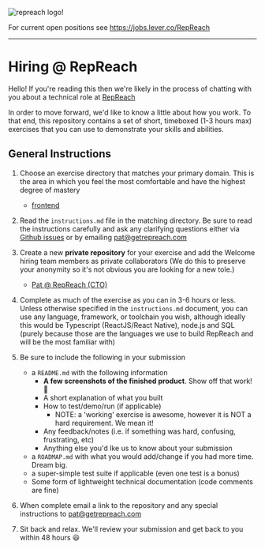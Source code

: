 ![repreach logo!](https://user-images.githubusercontent.com/8173045/188524028-4d2bf381-ead6-45f1-950a-40448e1fca29.png)

For current open positions see <https://jobs.lever.co/RepReach>

------------------

# Hiring @ RepReach

Hello! If you're reading this then we're likely in the process of chatting with you about a technical role at [RepReach](https://getrepreach.com)

In order to move forward, we'd like to know a little about how you work. To that end, this repository contains a set of short, timeboxed (1-3 hours max) exercises that you can use to demonstrate your skills and abilities.


## General Instructions

1. Choose an exercise directory that matches your primary domain. This is the area in which you feel the most comfortable and have the highest degree of mastery
    * [frontend](frontend/instructions.md)

2. Read the `instructions.md` file in the matching directory. Be sure to read the instructions carefully and ask any clarifying questions either via [Github issues](https://github.com/pdepip/hiring-exercises/issues) or by emailing pat@getrepreach.com

3. Create a new **private repository** for your exercise and add the Welcome hiring team members as private collaborators (We do this to preserve your anonymity so it's not obvious you are looking for a new tole.)
    * [Pat @ RepReach (CTO)](https://github.com/pdepip) 

4. Complete as much of the exercise as you can in 3-6 hours or less. Unless otherwise specified in the `instructions.md` document, you can use any language, framework, or toolchain you wish, although ideally this would be Typescript (ReactJS/React Native), node.js and SQL (purely because those are the languages we use to build RepReach and will be the most familiar with)

5. Be sure to include the following in your submission
    * a `README.md` with the following information
        * **A few screenshots of the finished product**. Show off that work! 📸
        * A short explanation of what you built
        * How to test/demo/run (if applicable)
            * NOTE: a 'working' exercise is awesome, however it is NOT a hard requirement. We mean it!
        * Any feedback/notes (i.e. if something was hard, confusing, frustrating, etc)
        * Anything else you'd lke us to know about your submission
    * a `ROADMAP.md` with what you would add/change if you had more time. Dream big.
    * a super-simple test suite if applicable (even one test is a bonus)
    * Some form of lightweight technical documentation (code comments are fine)

5. When complete email a link to the repository and any special instructions to pat@getrepreach.com

6. Sit back and relax. We'll review your submission and get back to you within 48 hours :smiley:
